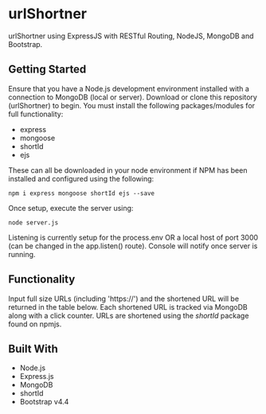 # urlShortner
urlShortner using ExpressJS with RESTful Routing, NodeJS, MongoDB and Bootstrap.

## Getting Started
Ensure that you have a Node.js development environment installed with a connection to MongoDB (local or server). Download or clone this repository (urlShortner) to begin. You must install the following packages/modules for full functionality:

* express
* mongoose
* shortId
* ejs

These can all be downloaded in your node environment if NPM has been installed and configured using the following:

```
npm i express mongoose shortId ejs --save
```

Once setup, execute the server using:

```
node server.js
```

Listening is currently setup for the process.env OR a local host of port 3000 (can be changed in the app.listen() route). Console will notify once server is running. 

## Functionality
Input full size URLs (including 'https://') and the shortened URL will be returned in the table below. Each shortened URL is tracked via MongoDB along with a click counter. URLs are shortened using the *shortId* package found on npmjs.

## Built With
* Node.js 
* Express.js
* MongoDB
* shortId
* Bootstrap v4.4
